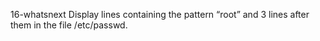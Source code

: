 16-whatsnext Display lines containing the pattern “root” and 3 lines after them in the file /etc/passwd.
